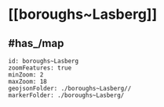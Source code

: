 # [[boroughs~Lasberg]] 


## #has_/map  



```leaflet
id: boroughs~Lasberg
zoomFeatures: true 
minZoom: 2 
maxZoom: 18
geojsonFolder: ./boroughs~Lasberg//
markerFolder: ./boroughs~Lasberg/
```

